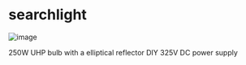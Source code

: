# searchlight
![image](https://github.com/user-attachments/assets/5d1b6795-eb36-4b58-a290-491fdecaae5b)

250W UHP bulb with a elliptical reflector
DIY 325V DC power supply
